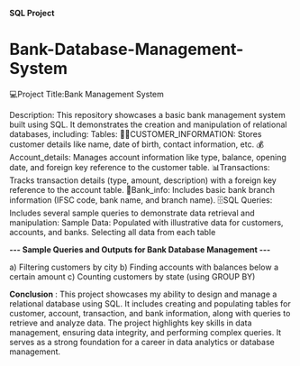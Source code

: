 **SQL Project**
# Bank-Database-Management-System

💻Project Title:Bank Management System

Description:
This repository showcases a basic bank management system built using SQL. It demonstrates the creation and manipulation of relational databases, including:
Tables:
🧑‍💼CUSTOMER_INFORMATION: Stores customer details like name, date of birth, contact information, etc.
💰Account_details: Manages account information like type, balance, opening date, and foreign key reference to the customer table.
📊Transactions: Tracks transaction details (type, amount, description) with a foreign key reference to the account table.
🏦Bank_info: Includes basic bank branch information (IFSC code, bank name, and branch name).
🗄️SQL Queries: Includes several sample queries to demonstrate data retrieval and manipulation:
Sample Data: Populated with illustrative data for customers, accounts, and banks.
Selecting all data from each table

**--- Sample Queries and Outputs for Bank Database Management ---**

a) Filtering customers by city
b) Finding accounts with balances below a certain amount
c) Counting customers by state (using GROUP BY)

**Conclusion** :
This project showcases my ability to design and manage a relational database using SQL. 
It includes creating and populating tables for customer, account, transaction, and bank information, along with queries to retrieve and analyze data. 
The project highlights key skills in data management, ensuring data integrity, and performing complex queries. It serves as a strong foundation for a career in data analytics or database management.
